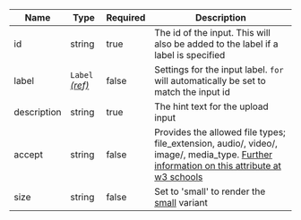 | Name        | Type                                 | Required | Description                                                                                                                                                                                     |
| ----------- | ------------------------------------ | -------- | ----------------------------------------------------------------------------------------------------------------------------------------------------------------------------------------------- |
| id          | string                               | true     | The id of the input. This will also be added to the label if a label is specified                                                                                                               |
| label       | `Label` [_(ref)_](/components/label) | false    | Settings for the input label. `for` will automatically be set to match the input id                                                                                                             |
| description | string                               | true     | The hint text for the upload input                                                                                                                                                              |
| accept      | string                               | false    | Provides the allowed file types; file_extension, audio/, video/, image/, media_type. [Further information on this attribute at w3 schools](https://www.w3schools.com/tags/att_input_accept.asp) |
| size        | string                               | false    | Set to 'small' to render the [small](#small) variant                                                                                                                                            |
